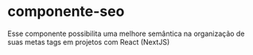 # componente-seo
Esse componente possibilita uma melhore semântica na organização de suas metas tags em projetos com React (NextJS)
